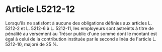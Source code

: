 # Article L5212-12

Lorsqu'ils ne satisfont à aucune des obligations définies aux articles L. 5212-2 et L. 5212-6 à L. 5212-11, les employeurs sont astreints à titre de pénalité au versement au Trésor public d'une somme dont le montant est égal à celui de la contribution instituée par le second alinéa de l'article L. 5212-10, majoré de 25 %.